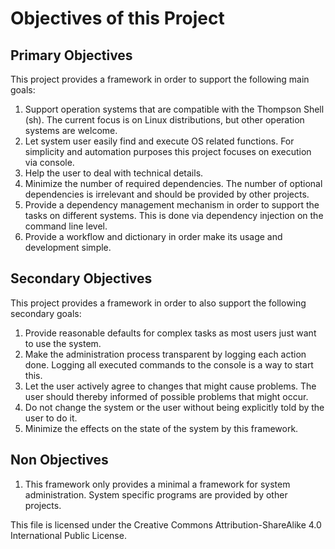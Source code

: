 # Objectives of this Project
## Primary Objectives
This project provides a framework in order to support the following main goals:
1. Support operation systems that are compatible with the Thompson Shell (sh).
   The current focus is on Linux distributions, but other operation systems are welcome.
1. Let system user easily find and execute OS related functions.
   For simplicity and automation purposes this project focuses on execution via console.
1. Help the user to deal with technical details.
1. Minimize the number of required dependencies.
   The number of optional dependencies is irrelevant and should be provided by other projects.
1. Provide a dependency management mechanism in order to support the tasks on different systems.
   This is done via dependency injection on the command line level.
1. Provide a workflow and dictionary in order make its usage and development simple.
## Secondary Objectives
This project provides a framework in order to also support the following secondary goals:
1. Provide reasonable defaults for complex tasks as most users just want to use the system.
1. Make the administration process transparent by logging each action done.
   Logging all executed commands to the console is a way to start this.
1. Let the user actively agree to changes that might cause problems.
   The user should thereby informed of possible problems that might occur.
1. Do not change the system or the user without being explicitly told by the user to do it.
1. Minimize the effects on the state of the system by this framework.
## Non Objectives
1. This framework only provides a minimal a framework for system administration.
   System specific programs are provided by other projects.

This file is licensed under the Creative Commons Attribution-ShareAlike 4.0 International Public License.
